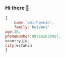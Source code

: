 ### Hi there 👋

```javascript
{
    name:'amirhosein',
    family:'keivani'
age:20,
phoneNumber:989162035987,
country🇮🇷,
city:esfahan
}
```
